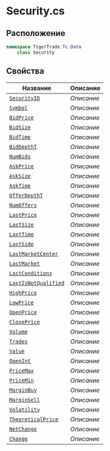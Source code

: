 
# Security.cs
## Расположение
```csharp
namespace TigerTrade.Tc.Data  
    class Security
```

## Свойства
| Название | Описание |
| --- | --- |
| [`SecurityID`](./svoistva/SecurityID.md) | *Описание* |
| [`Symbol`](./svoistva/Symbol.md) | *Описание* |
| [`BidPrice`](./svoistva/BidPrice.md) | *Описание* |
| [`BidSize`](./svoistva/BidSize.md) | *Описание* |
| [`BidTime`](./svoistva/BidTime.md) | *Описание* |
| [`BidDepthT`](./svoistva/BidDepthT.md) | *Описание* |
| [`NumBids`](./svoistva/NumBids.md) | *Описание* |
| [`AskPrice`](./svoistva/AskPrice.md) | *Описание* |
| [`AskSize`](./svoistva/AskSize.md) | *Описание* |
| [`AskTime`](./svoistva/AskTime.md) | *Описание* |
| [`OfferDepthT`](./svoistva/OfferDepthT.md) | *Описание* |
| [`NumOffers`](./svoistva/NumOffers.md) | *Описание* |
| [`LastPrice`](./svoistva/LastPrice.md) | *Описание* |
| [`LastSize`](./svoistva/LastSize.md) | *Описание* |
| [`LastTime`](./svoistva/LastTime.md) | *Описание* |
| [`LastSide`](./svoistva/LastSide.md) | *Описание* |
| [`LastMarketCenter`](./svoistva/LastMarketCenter.md) | *Описание* |
| [`LastMarket`](./svoistva/LastMarket.md) | *Описание* |
| [`LastConditions`](./svoistva/LastConditions.md) | *Описание* |
| [`LastIsNotQualified`](./svoistva/LastIsNotQualified.md) | *Описание* |
| [`HighPrice`](./svoistva/HighPrice.md) | *Описание* |
| [`LowPrice`](./svoistva/LowPrice.md) | *Описание* |
| [`OpenPrice`](./svoistva/OpenPrice.md) | *Описание* |
| [`ClosePrice`](./svoistva/ClosePrice.md) | *Описание* |
| [`Volume`](./svoistva/Volume.md) | *Описание* |
| [`Trades`](./svoistva/Trades.md) | *Описание* |
| [`Value`](./svoistva/Value.md) | *Описание* |
| [`OpenInt`](./svoistva/OpenInt.md) | *Описание* |
| [`PriceMax`](./svoistva/PriceMax.md) | *Описание* |
| [`PriceMin`](./svoistva/PriceMin.md) | *Описание* |
| [`MarginBuy`](./svoistva/MarginBuy.md) | *Описание* |
| [`MarginSell`](./svoistva/MarginSell.md) | *Описание* |
| [`Volatility`](./svoistva/Volatility.md) | *Описание* |
| [`TheoreticalPrice`](./svoistva/TheoreticalPrice.md) | *Описание* |
| [`NetChange`](./svoistva/NetChange.md) | *Описание* |
| [`Change`](./svoistva/Change.md) | *Описание* |
